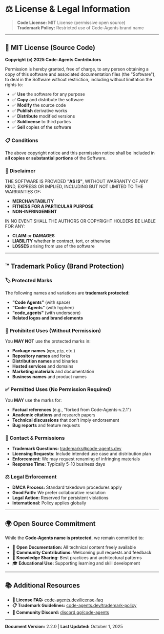 # ⚖️ License & Legal Information

> **Code License:** MIT License (permissive open source)  
> **Trademark Policy:** Restricted use of Code-Agents brand name

---

## 📄 MIT License (Source Code)

**Copyright (c) 2025 Code‑Agents Contributors**

Permission is hereby granted, free of charge, to any person obtaining a copy of this software and associated documentation files (the "Software"), to deal in the Software without restriction, including without limitation the rights to:

- ✅ **Use** the software for any purpose
- ✅ **Copy** and distribute the software
- ✅ **Modify** the source code
- ✅ **Publish** derivative works
- ✅ **Distribute** modified versions
- ✅ **Sublicense** to third parties
- ✅ **Sell** copies of the software

### 📋 **Conditions**

The above copyright notice and this permission notice shall be included in **all copies or substantial portions** of the Software.

### 🚫 **Disclaimer**

THE SOFTWARE IS PROVIDED **"AS IS"**, WITHOUT WARRANTY OF ANY KIND, EXPRESS OR IMPLIED, INCLUDING BUT NOT LIMITED TO THE WARRANTIES OF:

- **MERCHANTABILITY**
- **FITNESS FOR A PARTICULAR PURPOSE**
- **NON-INFRINGEMENT**

IN NO EVENT SHALL THE AUTHORS OR COPYRIGHT HOLDERS BE LIABLE FOR ANY:

- **CLAIM** or **DAMAGES**
- **LIABILITY** whether in contract, tort, or otherwise
- **LOSSES** arising from use of the software

---

## ™️ Trademark Policy (Brand Protection)

### 🏷️ **Protected Marks**

The following names and variations are **trademark protected**:

- **"Code Agents"** (with space)
- **"Code‑Agents"** (with hyphen)
- **"code_agents"** (with underscore)
- **Related logos and brand elements**

### 🚫 **Prohibited Uses** (Without Permission)

You **MAY NOT** use the protected marks in:

- **Package names** (`npm`, `pip`, etc.)
- **Repository names** and forks
- **Distribution names** and binaries
- **Hosted services** and domains
- **Marketing materials** and documentation
- **Business names** and product names

### ✅ **Permitted Uses** (No Permission Required)

You **MAY** use the marks for:

- **Factual references** (e.g., "forked from Code‑Agents‑v.2.1")
- **Academic citations** and research papers
- **Technical discussions** that don't imply endorsement
- **Bug reports** and feature requests

### 📧 **Contact & Permissions**

- **Trademark Questions:** [trademarks@code-agents.dev](mailto:trademarks@code-agents.dev)
- **Licensing Requests:** Include intended use case and distribution plan
- **Enforcement:** We may request renaming of infringing materials
- **Response Time:** Typically 5-10 business days

### ⚖️ **Legal Enforcement**

- **DMCA Process:** Standard takedown procedures apply
- **Good Faith:** We prefer collaborative resolution
- **Legal Action:** Reserved for persistent violations
- **International:** Policy applies globally

---

## 🌍 **Open Source Commitment**

While the **Code-Agents name is protected**, we remain committed to:

- 📖 **Open Documentation:** All technical content freely available
- 🤝 **Community Contributions:** Welcoming pull requests and feedback
- 🔄 **Knowledge Sharing:** Best practices and architectural patterns
- 🎓 **Educational Use:** Supporting learning and skill development

---

## 📚 **Additional Resources**

- **🔗 License FAQ:** [code-agents.dev/license-faq](https://code-agents.dev/license-faq)
- **📋 Trademark Guidelines:** [code-agents.dev/trademark-policy](https://code-agents.dev/trademark-policy)
- **💬 Community Discord:** [discord.gg/code-agents](https://discord.gg/code-agents)

---

**Document Version:** 2.2.0 | **Last Updated:** October 1, 2025
